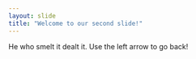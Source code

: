 ```yaml
---
layout: slide
title: "Welcome to our second slide!"
---
```

He who smelt it dealt it.
Use the left arrow to go back!
